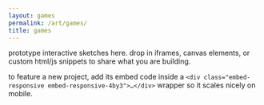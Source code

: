 ```yaml
---
layout: games
permalink: /art/games/
title: games
---
```


prototype interactive sketches here. drop in iframes, canvas elements, or custom html/js snippets to share what you are building.

to feature a new project, add its embed code inside a `<div class="embed-responsive embed-responsive-4by3">…</div>` wrapper so it scales nicely on mobile.
